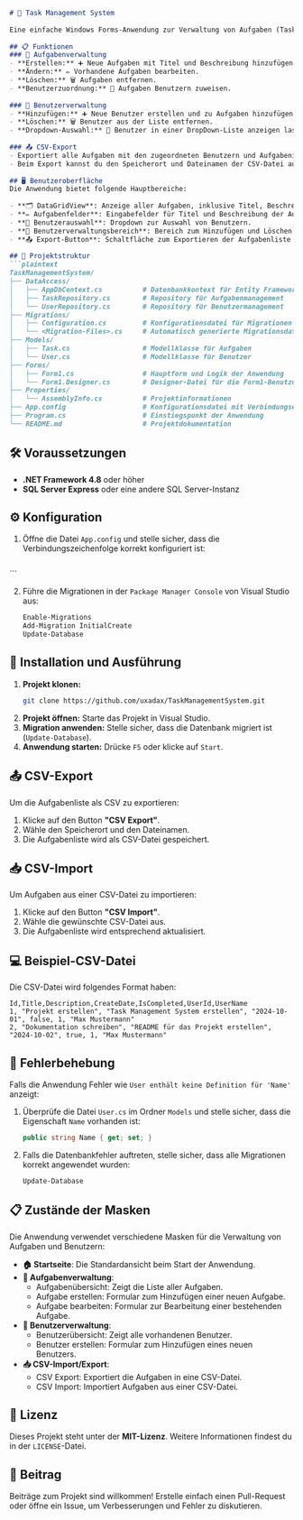 ```markdown
# 📝 Task Management System
 
Eine einfache Windows Forms-Anwendung zur Verwaltung von Aufgaben (Tasks) und Benutzern. Mit dieser Anwendung kannst du neue Aufgaben erstellen, bestehende Aufgaben bearbeiten oder löschen sowie Benutzer verwalten. Außerdem bietet die Anwendung eine CSV-Exportfunktion für alle Aufgaben.
 
## 📋 Funktionen
### 📌 Aufgabenverwaltung
- **Erstellen:** ➕ Neue Aufgaben mit Titel und Beschreibung hinzufügen.
- **Ändern:** ✏️ Vorhandene Aufgaben bearbeiten.
- **Löschen:** 🗑️ Aufgaben entfernen.
- **Benutzerzuordnung:** 👤 Aufgaben Benutzern zuweisen.
 
### 👥 Benutzerverwaltung
- **Hinzufügen:** ➕ Neue Benutzer erstellen und zu Aufgaben hinzufügen.
- **Löschen:** 🗑️ Benutzer aus der Liste entfernen.
- **Dropdown-Auswahl:** 📂 Benutzer in einer DropDown-Liste anzeigen lassen.
 
### 📤 CSV-Export
- Exportiert alle Aufgaben mit den zugeordneten Benutzern und Aufgabeninformationen in eine CSV-Datei.
- Beim Export kannst du den Speicherort und Dateinamen der CSV-Datei auswählen.
 
## 🖥️ Benutzeroberfläche
Die Anwendung bietet folgende Hauptbereiche:
 
- **🗂 DataGridView**: Anzeige aller Aufgaben, inklusive Titel, Beschreibung, Erstellungsdatum, Status (`IsCompleted`), Benutzer-ID und Benutzername.
- **✏️ Aufgabenfelder**: Eingabefelder für Titel und Beschreibung der Aufgaben.
- **👥 Benutzerauswahl**: Dropdown zur Auswahl von Benutzern.
- **👤 Benutzerverwaltungsbereich**: Bereich zum Hinzufügen und Löschen von Benutzern.
- **📤 Export-Button**: Schaltfläche zum Exportieren der Aufgabenliste als CSV-Datei.
 
## 📂 Projektstruktur
```plaintext
TaskManagementSystem/
├── DataAccess/
│   ├── AppDbContext.cs          # Datenbankkontext für Entity Framework
│   ├── TaskRepository.cs        # Repository für Aufgabenmanagement
│   └── UserRepository.cs        # Repository für Benutzermanagement
├── Migrations/
│   ├── Configuration.cs         # Konfigurationsdatei für Migrationen
│   └── <Migration-Files>.cs     # Automatisch generierte Migrationsdateien
├── Models/
│   ├── Task.cs                  # Modellklasse für Aufgaben
│   └── User.cs                  # Modellklasse für Benutzer
├── Forms/
│   ├── Form1.cs                 # Hauptform und Logik der Anwendung
│   └── Form1.Designer.cs        # Designer-Datei für die Form1-Benutzeroberfläche
├── Properties/
│   └── AssemblyInfo.cs          # Projektinformationen
├── App.config                   # Konfigurationsdatei mit Verbindungseinstellungen
├── Program.cs                   # Einstiegspunkt der Anwendung
└── README.md                    # Projektdokumentation
```
 
## 🛠️ Voraussetzungen
- **.NET Framework 4.8** oder höher
- **SQL Server Express** oder eine andere SQL Server-Instanz
 
## ⚙️ Konfiguration
1. Öffne die Datei `App.config` und stelle sicher, dass die Verbindungszeichenfolge korrekt konfiguriert ist:
    ```xml
<connectionStrings>
<add name="TaskManagementDB"
           connectionString="Server=DESKTOP-QDJ0VMJ\SQLEXPRESS;Database=TaskManagementDB;Trusted_Connection=True;"
           providerName="System.Data.SqlClient" />
</connectionStrings>
    ```
 
2. Führe die Migrationen in der `Package Manager Console` von Visual Studio aus:
    ```bash
    Enable-Migrations
    Add-Migration InitialCreate
    Update-Database
    ```
 
## 🚀 Installation und Ausführung
1. **Projekt klonen:**
    ```bash
    git clone https://github.com/uxadax/TaskManagementSystem.git
    ```
2. **Projekt öffnen:** Starte das Projekt in Visual Studio.
3. **Migration anwenden:** Stelle sicher, dass die Datenbank migriert ist (`Update-Database`).
4. **Anwendung starten:** Drücke `F5` oder klicke auf `Start`.
 
## 📤 CSV-Export
Um die Aufgabenliste als CSV zu exportieren:
 
1. Klicke auf den Button **"CSV Export"**.
2. Wähle den Speicherort und den Dateinamen.
3. Die Aufgabenliste wird als CSV-Datei gespeichert.
 
## 📥 CSV-Import
Um Aufgaben aus einer CSV-Datei zu importieren:
 
1. Klicke auf den Button **"CSV Import"**.
2. Wähle die gewünschte CSV-Datei aus.
3. Die Aufgabenliste wird entsprechend aktualisiert.
 
## 💻 Beispiel-CSV-Datei
Die CSV-Datei wird folgendes Format haben:
 
```csv
Id,Title,Description,CreateDate,IsCompleted,UserId,UserName
1, "Projekt erstellen", "Task Management System erstellen", "2024-10-01", false, 1, "Max Mustermann"
2, "Dokumentation schreiben", "README für das Projekt erstellen", "2024-10-02", true, 1, "Max Mustermann"
```
 
## 🔧 Fehlerbehebung
Falls die Anwendung Fehler wie `User enthält keine Definition für 'Name'` anzeigt:
 
1. Überprüfe die Datei `User.cs` im Ordner `Models` und stelle sicher, dass die Eigenschaft `Name` vorhanden ist:
    ```csharp
    public string Name { get; set; }
    ```
2. Falls die Datenbankfehler auftreten, stelle sicher, dass alle Migrationen korrekt angewendet wurden:
    ```bash
    Update-Database
    ```
 
## 📋 Zustände der Masken
Die Anwendung verwendet verschiedene Masken für die Verwaltung von Aufgaben und Benutzern:
 
- **🏠 Startseite**: Die Standardansicht beim Start der Anwendung.
- **📝 Aufgabenverwaltung**:
  - Aufgabenübersicht: Zeigt die Liste aller Aufgaben.
  - Aufgabe erstellen: Formular zum Hinzufügen einer neuen Aufgabe.
  - Aufgabe bearbeiten: Formular zur Bearbeitung einer bestehenden Aufgabe.
- **👥 Benutzerverwaltung**:
  - Benutzerübersicht: Zeigt alle vorhandenen Benutzer.
  - Benutzer erstellen: Formular zum Hinzufügen eines neuen Benutzers.
- **📥 CSV-Import/Export**:
  - CSV Export: Exportiert die Aufgaben in eine CSV-Datei.
  - CSV Import: Importiert Aufgaben aus einer CSV-Datei.
 
## 📝 Lizenz
Dieses Projekt steht unter der **MIT-Lizenz**. Weitere Informationen findest du in der `LICENSE`-Datei.
 
## 🤝 Beitrag
Beiträge zum Projekt sind willkommen! Erstelle einfach einen Pull-Request oder öffne ein Issue, um Verbesserungen und Fehler zu diskutieren.
 
```
